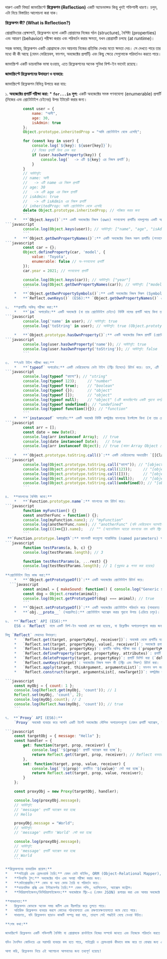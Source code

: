 দারুণ একটি বিষয়! জাভাস্ক্রিপ্টে **রিফ্লেকশন (Reflection)** একটি অ্যাডভান্সড কিন্তু খুবই শক্তিশালী ধারণা। চলুন, এটা নিয়ে বিস্তারিত আলোচনা করা যাক।

**রিফ্লেকশন কী? (What is Reflection?)**

প্রোগ্রামিংয়ের প্রেক্ষাপটে, রিফ্লেকশন হলো একটি প্রোগ্রামের নিজের গঠন (structure), বৈশিষ্ট্য (properties) এবং আচরণ (behavior) পরীক্ষা করার এবং পরিবর্তন করার ক্ষমতা, যখন প্রোগ্রামটি চলছে (at runtime)।

সহজ ভাষায়, রিফ্লেকশন একটি প্রোগ্রামকে যেন আয়নায় নিজের প্রতিবিম্ব দেখার মতো ক্ষমতা দেয়। সে দেখতে পারে তার মধ্যে কী কী আছে (যেমন ভেরিয়েবল, ফাংশন, অবজেক্টের প্রপার্টি) এবং কিছু ক্ষেত্রে সেগুলোকে পরিবর্তনও করতে পারে।

জাভাস্ক্রিপ্ট একটি ডায়নামিক ভাষা হওয়ায়, এতে রিফ্লেকশনের অনেক সুবিধা বিল্ট-ইন ভাবেই রয়েছে।

**জাভাস্ক্রিপ্টে রিফ্লেকশনের উদাহরণ ও ব্যবহার:**

জাভাস্ক্রিপ্টে রিফ্লেকশন বিভিন্ন উপায়ে করা যায়:

১.  **অবজেক্টের প্রপার্টি পরীক্ষা করা:**
    *   **`for...in` লুপ:** একটি অবজেক্টের সমস্ত গণনাযোগ্য (enumerable) প্রপার্টি (নিজের এবং প্রোটোটাইপ চেইনের) উপর ইটারেট করার জন্য।
```javascript
        const user = {
            name: "আলী",
            age: 30,
            isAdmin: true
        };
        Object.prototype.inheritedProp = "আমি প্রোটোটাইপ থেকে এসেছি";

        for (const key in user) {
            console.log(`${key}: ${user[key]}`);
            // নিজের প্রপার্টি কিনা চেক করা
            if (user.hasOwnProperty(key)) {
                console.log(`  -> এটি ${key} এর নিজস্ব প্রপার্টি`);
            }
        }
        // আউটপুট:
        // name: আলী
        //   -> এটি name এর নিজস্ব প্রপার্টি
        // age: 30
        //   -> এটি age এর নিজস্ব প্রপার্টি
        // isAdmin: true
        //   -> এটি isAdmin এর নিজস্ব প্রপার্টি
        // inheritedProp: আমি প্রোটোটাইপ থেকে এসেছি
        delete Object.prototype.inheritedProp; // পরিষ্কার করার জন্য
        ```
    *   **`Object.keys()`:** একটি অবজেক্টের নিজস্ব (own) গণনাযোগ্য প্রপার্টির নামগুলোর একটি অ্যারে রিটার্ন করে।
```javascript
        console.log(Object.keys(user)); // আউটপুট: ["name", "age", "isAdmin"]
        ```
    *   **`Object.getOwnPropertyNames()`:** একটি অবজেক্টের নিজস্ব সকল প্রপার্টির (গণনাযোগ্য এবং অ-গণনাযোগ্য উভয়ই) নামগুলোর একটি অ্যারে রিটার্ন করে।
```javascript
        const car = {};
        Object.defineProperty(car, 'model', {
            value: 'Toyota',
            enumerable: false // অ-গণনাযোগ্য প্রপার্টি
        });
        car.year = 2021; // গণনাযোগ্য প্রপার্টি

        console.log(Object.keys(car)); // আউটপুট: ["year"]
        console.log(Object.getOwnPropertyNames(car)); // আউটপুট: ["model", "year"]
        ```
    *   **`Object.getOwnPropertySymbols()`:** একটি অবজেক্টের নিজস্ব সিম্বল (Symbol) প্রপার্টিগুলোর একটি অ্যারে রিটার্ন করে।
    *   **`Reflect.ownKeys()` (ES6):** `Object.getOwnPropertyNames()` এবং `Object.getOwnPropertySymbols()` এর সম্মিলিত ফলাফল দেয়।

২.  **প্রপার্টির অস্তিত্ব পরীক্ষা করা:**
    *   **`in` অপারেটর:** একটি অবজেক্টে (বা তার প্রোটোটাইপ চেইনে) নির্দিষ্ট নামের প্রপার্টি আছে কিনা তা পরীক্ষা করে।
```javascript
        console.log('name' in user); // আউটপুট: true
        console.log('toString' in user); // আউটপুট: true (Object.prototype থেকে ইনহেরিটেড)
        ```
    *   **`Object.prototype.hasOwnProperty()`:** একটি অবজেক্টের নিজস্ব প্রপার্টি (প্রোটোটাইপ চেইনের নয়) আছে কিনা তা পরীক্ষা করে।
```javascript
        console.log(user.hasOwnProperty('name')); // আউটপুট: true
        console.log(user.hasOwnProperty('toString')); // আউটপুট: false
        ```

৩.  **ডেটা টাইপ পরীক্ষা করা:**
    *   **`typeof` অপারেটর:** একটি ভেরিয়েবলের ডেটা টাইপ (স্ট্রিং হিসেবে) রিটার্ন করে। তবে, এটি `null` এর জন্য `"object"` এবং অ্যারের জন্যও `"object"` রিটার্ন করে, যা সবসময় সঠিক তথ্য দেয় না।
```javascript
        console.log(typeof "হ্যালো"); // "string"
        console.log(typeof 123);     // "number"
        console.log(typeof true);    // "boolean"
        console.log(typeof {});      // "object"
        console.log(typeof []);      // "object"
        console.log(typeof null);    // "object" (এটি জাভাস্ক্রিপ্টের একটি পুরনো বাগ)
        console.log(typeof undefined); // "undefined"
        console.log(typeof function(){}); // "function"
        ```
    *   **`instanceof` অপারেটর:** একটি অবজেক্ট নির্দিষ্ট কন্সট্রাক্টর ফাংশনের ইনস্ট্যান্স কিনা (বা তার প্রোটোটাইপ চেইনে ঐ কন্সট্রাক্টরের `prototype` অবজেক্ট আছে কিনা) তা পরীক্ষা করে।
```javascript
        const arr = [];
        const date = new Date();
        console.log(arr instanceof Array);  // true
        console.log(date instanceof Date);   // true
        console.log(arr instanceof Object); // true (কারণ Array Object থেকে ইনহেরিট করে)
        ```
    *   **`Object.prototype.toString.call()`:** একটি ভেরিয়েবলের অভ্যন্তরীণ `[[Class]]` প্রপার্টি পেতে এটি একটি নির্ভরযোগ্য উপায়।
```javascript
        console.log(Object.prototype.toString.call("হ্যালো")); // "[object String]"
        console.log(Object.prototype.toString.call(123));     // "[object Number]"
        console.log(Object.prototype.toString.call([]));      // "[object Array]"
        console.log(Object.prototype.toString.call(null));    // "[object Null]"
        console.log(Object.prototype.toString.call(undefined)); // "[object Undefined]"
        ```

৪.  **ফাংশনের বৈশিষ্ট্য জানা:**
    *   **`Function.prototype.name`:** ফাংশনের নাম রিটার্ন করে।
```javascript
        function myFunction() {}
        const anotherFunc = function() {};
        console.log(myFunction.name); // "myFunction"
        console.log(anotherFunc.name); // "anotherFunc" (যদি ভেরিয়েবলে অ্যাসাইন করা হয়)
        console.log((()=>{}).name);   // "" (অ্যানোনিমাস অ্যারো ফাংশনের নাম খালি স্ট্রিং হতে পারে)
        ```
 **`Function.prototype.length`:** ফাংশনটি কতগুলো প্যারামিটার (named parameters) আশা করে তার সংখ্যা রিটার্ন করে (rest প্যারামিটার গণনা করে না)।
```javascript
        function testParams(a, b, c) {}
        console.log(testParams.length); // 3

        function testRestParams(a, ...rest) {}
        console.log(testRestParams.length); // 1 (শুধুমাত্র a গণনা করা হয়েছে)
        ```
**প্রোটোটাইপ নিয়ে কাজ করা:**
    *   **`Object.getPrototypeOf()`:** একটি অবজেক্টের প্রোটোটাইপ রিটার্ন করে।
  ```javascript
        const animal = { makeSound: function() { console.log("Generic sound"); } };
        const dog = Object.create(animal);
        console.log(Object.getPrototypeOf(dog) === animal); // true
        ```
    *   **`Object.setPrototypeOf()`:** একটি অবজেক্টের প্রোটোটাইপ পরিবর্তন করে (সাধারণত পারফরম্যান্সের জন্য এটি এড়িয়ে চলা ভালো)।
    *   **`obj.__proto__` (অপ্রচলিত):** প্রোটোটাইপ অ্যাক্সেস করার পুরনো উপায় (এড়িয়ে চলুন)।

৬.  **`Reflect` API (ES6):**
    ES6 এ `Reflect` নামে একটি বিল্ট-ইন অবজেক্ট যোগ করা হয়েছে, যা রিফ্লেক্টিভ অপারেশনগুলো করার জন্য স্ট্যাটিক মেথড সরবরাহ করে। এই মেথডগুলোর নাম প্রায়শই `Proxy` হ্যান্ডলারের মেথডগুলোর নামের সাথে মিলে যায়। `Reflect` এর মেথডগুলো অনেক সময় `Object` এর পুরনো মেথডগুলোর চেয়ে বেশি সামঞ্জস্যপূর্ণ আচরণ করে (যেমন, ব্যর্থ হলে `false` রিটার্ন করে, এরর থ্রো না করে)।

কিছু `Reflect` মেথডের উদাহরণ:
    *   `Reflect.get(target, propertyKey[, receiver])`: অবজেক্ট থেকে প্রপার্টির ভ্যালু পড়া (`target[propertyKey]`)।
    *   `Reflect.set(target, propertyKey, value[, receiver])`: অবজেক্টে প্রপার্টির ভ্যালু সেট করা (`target[propertyKey] = value`)।
    *   `Reflect.has(target, propertyKey)`: প্রপার্টির অস্তিত্ব পরীক্ষা করা (`propertyKey in target`)।
    *   `Reflect.defineProperty(target, propertyKey, attributes)`: প্রপার্টি ডিফাইন করা (`Object.defineProperty()`)।
    *   `Reflect.deleteProperty(target, propertyKey)`: প্রপার্টি ডিলিট করা (`delete target[propertyKey]`)।
    *   `Reflect.ownKeys(target)`: অবজেক্টের নিজস্ব সকল কী (স্ট্রিং এবং সিম্বল) রিটার্ন করা।
    *   `Reflect.apply(target, thisArgument, argumentsList)`: ফাংশন কল করা (`target.apply(thisArgument, argumentsList)`)।
    *   `Reflect.construct(target, argumentsList[, newTarget])`: কন্সট্রাক্টর কল করা (`new target(...argumentsList)`)।

```javascript
    const myObj = { count: 1 };
    console.log(Reflect.get(myObj, 'count')); // 1
    Reflect.set(myObj, 'count', 2);
    console.log(myObj.count); // 2
    console.log(Reflect.has(myObj, 'count')); // true
    ```

৭.  **`Proxy` API (ES6):**
    `Proxy` অবজেক্ট ব্যবহার করে আপনি একটি টার্গেট অবজেক্টের মৌলিক অপারেশনগুলো (যেমন প্রপার্টি অ্যাক্সেস, অ্যাসাইনমেন্ট, ফাংশন কল ইত্যাদি) ইন্টারসেপ্ট (intercept) এবং কাস্টমাইজ করতে পারেন। এটি মেটাপ্রোগ্রামিং এবং রিফ্লেকশনের একটি শক্তিশালী উদাহরণ।

```javascript
    const targetObj = { message: "Hello" };
    const handler = {
        get: function(target, prop, receiver) {
            console.log(`'${prop}' প্রপার্টি অ্যাক্সেস করা হচ্ছে`);
            return Reflect.get(target, prop, receiver); // Reflect ব্যবহার করা ভালো অভ্যাস
        },
        set: function(target, prop, value, receiver) {
            console.log(`'${prop}' প্রপার্টিতে '${value}' সেট করা হচ্ছে`);
            return Reflect.set(target, prop, value, receiver);
        }
    };

    const proxyObj = new Proxy(targetObj, handler);

    console.log(proxyObj.message);
    // আউটপুট:
    // 'message' প্রপার্টি অ্যাক্সেস করা হচ্ছে
    // Hello

    proxyObj.message = "World";
    // আউটপুট:
    // 'message' প্রপার্টিতে 'World' সেট করা হচ্ছে

    console.log(proxyObj.message);
    // আউটপুট:
    // 'message' প্রপার্টি অ্যাক্সেস করা হচ্ছে
    // World
    ```

**রিফ্লেকশনের ব্যবহারিক প্রয়োগ:**
*   **লাইব্রেরি এবং ফ্রেমওয়ার্ক তৈরি:** যেমন ডেটা বাইন্ডিং, ORM (Object-Relational Mapper), টেস্টিং ফ্রেমওয়ার্ক ইত্যাদি।
*   **ডিবাগিং টুল:** অবজেক্টের গঠন এবং অবস্থা পরীক্ষা করার জন্য।
*   **মেটাপ্রোগ্রামিং:** কোড যা অন্য কোড তৈরি বা পরিবর্তন করে।
*   **ডায়নামিক প্রক্সি এবং ইন্টারসেপ্টর তৈরি:** যেমন লগিং, ভ্যালিডেশন, অ্যাক্সেস কন্ট্রোল।
*   **সিরিয়ালাইজেশন/ডিসিরিয়ালাইজেশন:** অবজেক্টকে স্ট্রিং-এ (যেমন JSON) রূপান্তর করা এবং আবার অবজেক্টে ফিরিয়ে আনা।

**সাবধানতা:**
*   রিফ্লেকশন কোডকে অনেক সময় জটিল এবং ধীরগতির করে তুলতে পারে।
*   অতিরিক্ত রিফ্লেকশন ব্যবহার করলে কোডের পঠনযোগ্যতা এবং রক্ষণাবেক্ষণযোগ্যতা কমে যেতে পারে।
*   সাধারণত, যদি রিফ্লেকশন ছাড়াও কাজটি সম্পন্ন করা যায়, তাহলে সেই পদ্ধতিই বেছে নেওয়া উচিত।

**শেষ কথা:**

জাভাস্ক্রিপ্টে রিফ্লেকশন একটি শক্তিশালী বৈশিষ্ট্য যা প্রোগ্রামকে রানটাইমে নিজের সম্পর্কে জানতে এবং নিজেকে পরিবর্তন করতে দেয়। `typeof`, `instanceof`, `Object` এর বিভিন্ন মেথড এবং বিশেষ করে ES6 এর `Reflect` ও `Proxy` এপিআইগুলো রিফ্লেক্টিভ প্রোগ্রামিংয়ের জন্য চমৎকার টুল সরবরাহ করে।

যদিও দৈনন্দিন কোডিংয়ে এর সরাসরি ব্যবহার কম হতে পারে, লাইব্রেরি ও ফ্রেমওয়ার্ক কীভাবে কাজ করে তা বোঝার জন্য এবং বিশেষ কিছু অ্যাডভান্সড সমস্যার সমাধানের জন্য রিফ্লেকশনের জ্ঞান থাকা খুবই উপকারী।

আশা করি, রিফ্লেকশন নিয়ে এই আলোচনা আপনাদের জন্য তথ্যপূর্ণ হয়েছে!